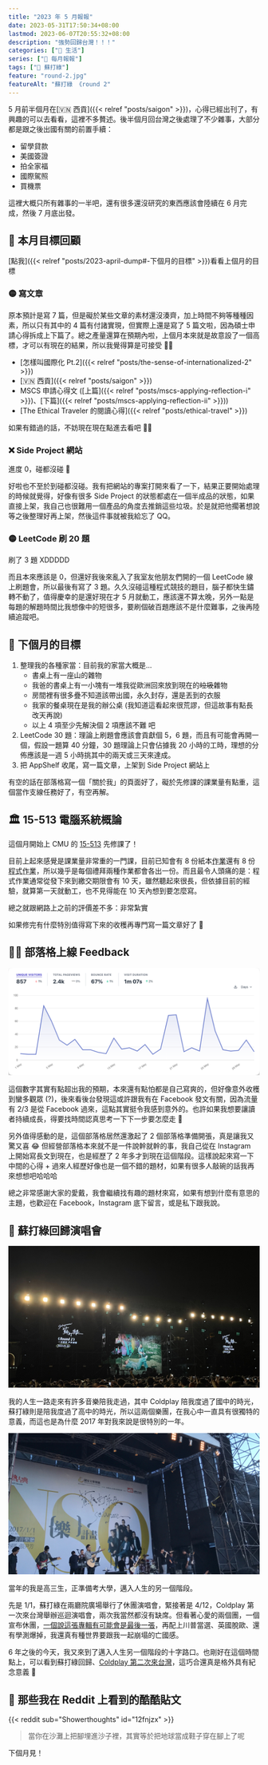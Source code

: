 ```yaml
---
title: "2023 年 5 月報報"
date: 2023-05-31T17:50:34+08:00
lastmod: 2023-06-07T20:55:32+08:00
description: "強勢回歸台灣！！！"
categories: ["🍫 生活"]
series: ["📰 每月報報"]
tags: ["💚 蘇打綠"]
feature: "round-2.jpg"
featureAlt: "蘇打綠 《round 2"
---
```


5 月前半個月在[🇻🇳 西貢]({{< relref "posts/saigon" >}})，心得已經出刊了，有興趣的可以去看看，這裡不多贅述。後半個月回台灣之後處理了不少雜事，大部分都是跟之後出國有關的前置手續：

- 留學貸款
- 美國簽證
- 拍全家福
- 國際駕照
- 買機票

這裡大概只所有雜事的一半吧，還有很多還沒研究的東西應該會陸續在 6 月完成，然後 7 月底出發。

## 🎯 本月目標回顧

[點我]({{< relref "posts/2023-april-dump#-下個月的目標" >}})看看上個月的目標

### 🟡 寫文章

原本預計是寫 7 篇，但是礙於某些文章的素材還沒湊齊，加上時間不夠等種種因素，所以只有其中的 4 篇有付諸實現，但實際上還是寫了 5 篇文啦，因為碩士申請心得拆成上下篇了。總之產量還算在預期內啦，上個月本來就是故意設了一個高標，才可以有現在的結果，所以我覺得算是可接受 👌🏻

- [怎樣叫國際化 Pt.2]({{< relref "posts/the-sense-of-internationalized-2" >}})
- [🇻🇳 西貢]({{< relref "posts/saigon" >}})
- MSCS 申請心得文 ([上篇]({{< relref "posts/mscs-applying-reflection-i" >}})、[下篇]({{< relref "posts/mscs-applying-reflection-ii" >}}))
- [The Ethical Traveler 的閱讀心得]({{< relref "posts/ethical-travel" >}})

如果有錯過的話，不妨現在現在點進去看吧 👍🏻

### ❌ Side Project 網站

進度 0，碰都沒碰 🙈

好啦也不至於到碰都沒碰。我有把網站的專案打開來看了一下，結果正要開始處理的時候就覺得，好像有很多 Side Project 的狀態都處在一個半成品的狀態，如果直接上架，我自己也很難用一個產品的角度去推銷這些垃圾。於是就把他擱著想說等之後整理好再上架，然後這件事就被我給忘了 QQ。

### 🟡 LeetCode 刷 20 題

刷了 3 題 XDDDDD

而且本來應該是 0，但還好我後來亂入了我室友他朋友們開的一個 LeetCode 線上刷題會，所以最後有寫了 3 題。久久沒碰這種程式競技的題目，腦子都快生鏽轉不動了，值得慶幸的是還好現在才 5 月就動工，應該還不算太晚，另外一點是每題的解題時間比我想像中的短很多，要刷個破百題應該不是什麼難事，之後再陸續追蹤吧。

## 🎯 下個月的目標

1. 整理我的各種家當：目前我的家當大概是...
   - 書桌上有一座山的雜物
   - 我爸的書桌上有一小塊有一堆我從歐洲回來放到現在的~~垃圾~~雜物
   - 房間裡有很多疊不知道該帶出國，永久封存，還是丟到的衣服
   - 我家的餐桌現在是我的辦公桌 (我知道這看起來很荒謬，但這故事有點長改天再說)
   - 以上 4 項至少先解決個 2 項應該不難 吧
2. LeetCode 30 題：理論上刷題會應該會貢獻個 5，6 題，而且有可能會再開一個，假設一題算 40 分鐘，30 題理論上只會佔據我 20 小時的工時，理想的分佈應該是一週 5 小時挑其中的兩天或三天來達成。
3. 把 AppShelf 收尾，寫一篇文章，上架到 Side Project 網站上

有空的話在部落格寫一個「關於我」的頁面好了，礙於先修課的課業量有點重，這個當作支線任務好了，有空再解。

## 🏛 15-513 電腦系統概論

這個月開始上 CMU 的 [15-513](https://www.cs.cmu.edu/~213/) 先修課了！

目前上起來感覺是課業量非常重的一門課，目前已知會有 8 份紙本<abbr title="Assignment">作業</abbr>還有 8 份<abbr title="Lab">程式作業</abbr>，所以幾乎是每個禮拜兩種作業都會各出一份。而且最令人頭痛的是：程式作業通常從發下來到繳交期限會有 10 天，雖然聽起來很長，但依據目前的經驗，就算第一天就動工，也不見得能在 10 天內想到要怎麼寫。

總之就跟網路上之前的評價差不多：非常紮實

如果修完有什麼特別值得寫下來的收穫再專門寫一篇文章好了 🤔

## ✍🏻 部落格上線 Feedback

![部落格瀏覽人次統計圖表](blog-stats.png "本月有 857 人次造訪這個部落格")

這個數字其實有點超出我的預期，本來還有點怕都是自己寫爽的，但好像意外收穫到蠻多觀眾 (?)，後來看後台發現這或許跟我有在 Facebook 發文有關，因為流量有 2/3 是從 Facebook 過來，這點其實挺令我感到意外的。也許如果我想要讓讀者持續成長，得要找時間認真思考一下下一步要怎麼走 🤔

另外值得感動的是，這個部落格居然還激起了 2 個部落格準備開張，真是讓我又驚又喜 😂 但經營部落格本來就不是一件說幹就幹的事，我自己從在 Instagram 上開始寫長文到現在，也是經歷了 2 年多才到現在這個階段。這樣說起來寫一下中間的心得 + 過來人經歷好像也是一個不錯的題材，如果有很多人敲碗的話我再來想想吧哈哈哈

總之非常感謝大家的愛戴，我會繼續找有趣的題材來寫，如果有想到什麼有意思的主題，也歡迎在 Facebook，Instagram 底下留言，或是私下跟我說。

## 💚 蘇打綠回歸演唱會

![蘇打綠 《round 2》](round-2.jpg "昨天 (5/30) 蘇打綠日，去兩廳院廣場看他們的回歸演唱會")

我的人生一路走來有許多音樂陪我走過，其中 Coldplay 陪我度過了國中的時光，蘇打綠則是陪我度過了高中的時光，所以這兩個樂團，在我心中一直具有很獨特的意義，而這也是為什麼 2017 年對我來說是很特別的一年。

![蘇打綠 樂計畫「最後安可」](nso-encore.jpg)

當年的我是高三生，正準備考大學，邁入人生的另一個階段。

先是 1/1，蘇打綠在兩廳院廣場舉行了休團演唱會，緊接著是 4/12，Coldplay 第一次來台灣舉辦巡迴演唱會，兩次我當然都沒有缺席。但看著心愛的兩個團，一個宣布休團，[一個說這張專輯有可能會是最後一張](https://www.rollingstone.com/music/music-news/coldplay-hint-at-final-album-a-head-full-of-dreams-80245/)，再配上川普當選、英國脫歐、還有學測爆掉，我還真有種世界要跟我一起崩塌的亡國感。

6 年之後的今天，我又來到了邁入人生另一個階段的十字路口。也剛好在這個時間點上，可以看到蘇打綠回歸、[Coldplay 第二次來台灣](https://fb.watch/kTh8NTyout/)，這巧合還真是格外具有紀念意義 💚

## 👻 那些我在 Reddit 上看到的酷酷貼文

{{< reddit sub="Showerthoughts" id="12fnjzx" >}}

> 當你在沙灘上把腳埋進沙子裡，其實等於把地球當成鞋子穿在腳上了呢

下個月見！
